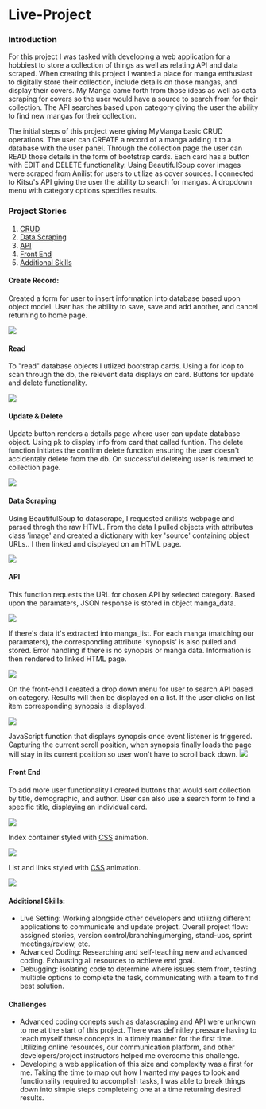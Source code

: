 # Live-Project
<h3> Introduction</h3>
<p> For this project I was tasked with developing a web application for a hobbiest to store a collection of things as well as relating API and data scraped. When creating this project I wanted a place for manga enthusiast to digitally store their collection, include details on those mangas, and display their covers. My Manga came forth from those ideas as well as data scraping for covers so the user would have a source to search from for their collection. The API searches based upon category giving the user the ability to find new mangas for their collection.

The initial steps of this project were giving MyManga basic CRUD operations. The user can CREATE a record of a manga adding it to a database with the user panel. Through the collection page the user can READ those details in the form of bootstrap cards. Each card has a button with EDIT and DELETE functionality. Using BeautifulSoup cover images were scraped from Anilist for users to utilize as cover sources. I connected to Kitsu's API giving the user the ability to search for mangas. A dropdown menu with category options specifies results.

<h3>Project Stories</h3>
<ol>
  <li><a href="#crud">CRUD</a></li>
  <li><a href="#ds">Data Scraping</a></li>
  <li><a href="#api">API</a></li>
  <li><a href="#fe">Front End</a></li>
  <li><a href="#as">Additional Skills</a></li>
</ol>
  
<h4 id="crud">Create Record:</h4>
<p>Created a form for user to insert information into database based upon object model. User has the ability to save, save and add another, and cancel returning to home page.</p>
<img src="code_snippets/code1.PNG">

<h4>Read</h4>
<p>To "read" database objects I utlized bootstrap cards. Using a for loop to scan through the db, the relevent data displays on card. Buttons for update and delete functionality. </p>
<img src="code_snippets/code3.PNG">

<h4>Update & Delete</h4>
<p>Update button renders a details page where user can update database object. Using pk to display info from card that called funtion. The delete function initiates the confirm delete function ensuring the user doesn't accidentaly delete from the db. On successful deleteing user is returned to collection page.</p>
<img src="code_snippets/code2.PNG">

<h4 id="ds">Data Scraping</h4>
<p>Using BeautifulSoup to datascrape, I requested anilists webpage and parsed throgh the raw HTML. From the data I pulled objects with attributes class 'image' and created a dictionary with key 'source' containing object URLs.. I then linked and displayed on an HTML page.</p>
<img src="code_snippets/code5.PNG">

<h4 id="api">API</h4>
<p>This function requests the URL for chosen API by selected category. Based upon the paramaters, JSON response is stored in object manga_data.</p>
<img src="code_snippets/code6.PNG">
<p>If there's data it's extracted into manga_list. For each manga (matching our paramaters), the corresponding attribute 'synopsis' is also pulled and stored. Error handling if there is no synopsis or manga data. Information is then rendered to linked HTML page.</p>
<img src="code_snippets/code7.PNG">
<p>On the front-end I created a drop down menu for user to search API based on category. Results will then be displayed on a list. If the user clicks on list item corresponding synopsis is displayed.</p>
<img src="code_snippets/code9.PNG">
<p>JavaScript function that displays synopsis once event listener is triggered. Capturing the current scroll position, when synopsis finally loads the page will stay in its current position so user won't have to scroll back down.
<img src="code_snippets/code10.PNG">


<h4 id="fe">Front End</h4>
<p>To add more user functionality I created buttons that would sort collection by title, demographic, and author. User can also use a search form to find a specific title, displaying an individual card.</p>
<img src="code_snippets/code8.PNG">
<p>Index container styled with <a href="css/styling.css">CSS</a> animation.</p>
<img src="code_snippets/code11.PNG">
<p>List and links styled with <a href="css/styling.css">CSS</a> animation.</p>
<img src="code_snippets/code12.PNG">

<h4 id="as">Additional Skills:</h4>
<ul>
  <li>Live Setting: Working alongside other developers and utilizng different applications to communicate and update project. Overall project flow: assigned stories, version control/branching/merging, stand-ups, sprint meetings/review, etc.</li>
  <li>Advanced Coding: Researching and self-teaching new and advanced coding. Exhausting all resources to achieve end goal.</li>
  <li>Debugging: isolating code to determine where issues stem from, testing multiple options to complete the task, communicating with a team to find best solution.</li>
</ul>

<h4 id="challenges">Challenges</h4>
<ul>
<li>Advanced coding conepts such as datascraping and API were unknown to me at the start of this project. There was definitley pressure having to teach myself these concepts in a timely manner for the first time. Utilizing online resources, our communication platform, and other developers/project instructors helped me overcome this challenge.</li>
<li>Developing a web application of this size and complexity was a first for me. Taking the time to map out how I wanted my pages to look and functionality required to accomplish tasks, I was able to break things down into simple steps completeing one at a time returning desired results.</li>
</ul>

